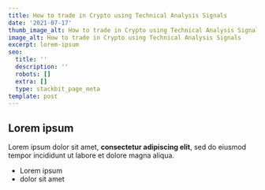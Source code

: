 ```yaml
---
title: How to trade in Crypto using Technical Analysis Signals
date: '2021-07-17'
thumb_image_alt: How to trade in Crypto using Technical Analysis Signals
image_alt: How to trade in Crypto using Technical Analysis Signals
excerpt: lorem-ipsum
seo:
  title: ''
  description: ''
  robots: []
  extra: []
  type: stackbit_page_meta
template: post
---
```

## Lorem ipsum

Lorem ipsum dolor sit amet, **consectetur adipiscing elit**, sed do eiusmod tempor incididunt ut labore et dolore magna aliqua.

- Lorem ipsum
- dolor sit amet